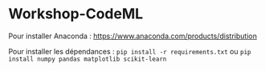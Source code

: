 # Workshop-CodeML


Pour installer Anaconda :
https://www.anaconda.com/products/distribution

Pour installer les dépendances :
`pip install -r requirements.txt`
ou
`pip install numpy pandas matplotlib scikit-learn`
